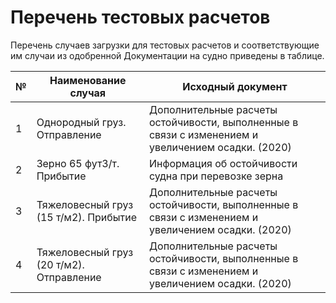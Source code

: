 # Перечень тестовых расчетов

Перечень случаев загрузки для тестовых расчетов и соответствующие им случаи из одобренной Документации на судно приведены в таблице.

| №   | Наименование случая                      | Исходный документ                                                                                  |
| --- | ---------------------------------------- | -------------------------------------------------------------------------------------------------- |
| 1   | Однородный груз. Отправление             | Дополнительные расчеты остойчивости, выполненные в связи с изменением и увеличением осадки. (2020) |
| 2   | Зерно 65 фут3/т. Прибытие                | Информация об остойчивости судна при перевозке зерна                                               |
| 3   | Тяжеловесный груз (15 т/м2). Прибытие    | Дополнительные расчеты остойчивости, выполненные в связи с изменением и увеличением осадки. (2020) |
| 4   | Тяжеловесный груз (20 т/м2). Отправление | Дополнительные расчеты остойчивости, выполненные в связи с изменением и увеличением осадки. (2020) |